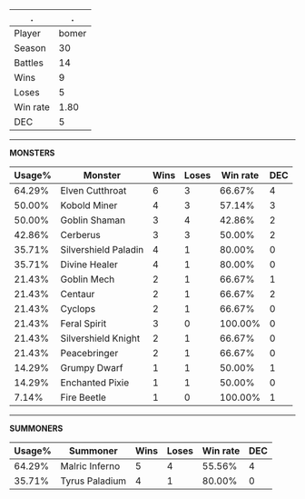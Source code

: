 .|.
|-|-
Player|bomer
Season|30
Battles|14
Wins|9
Loses|5
Win rate|1.80
DEC|5

---
**MONSTERS**

Usage%|Monster|Wins|Loses|Win rate|DEC|
-|-|-|-|-|-|
64.29%|Elven Cutthroat|6|3|66.67%|4|
50.00%|Kobold Miner|4|3|57.14%|3|
50.00%|Goblin Shaman|3|4|42.86%|2|
42.86%|Cerberus|3|3|50.00%|2|
35.71%|Silvershield Paladin|4|1|80.00%|0|
35.71%|Divine Healer|4|1|80.00%|0|
21.43%|Goblin Mech|2|1|66.67%|1|
21.43%|Centaur|2|1|66.67%|2|
21.43%|Cyclops|2|1|66.67%|0|
21.43%|Feral Spirit|3|0|100.00%|0|
21.43%|Silvershield Knight|2|1|66.67%|0|
21.43%|Peacebringer|2|1|66.67%|0|
14.29%|Grumpy Dwarf|1|1|50.00%|1|
14.29%|Enchanted Pixie|1|1|50.00%|0|
7.14%|Fire Beetle|1|0|100.00%|1|

---
**SUMMONERS**

Usage%|Summoner|Wins|Loses|Win rate|DEC|
-|-|-|-|-|-|
64.29%|Malric Inferno|5|4|55.56%|4|
35.71%|Tyrus Paladium|4|1|80.00%|0|
